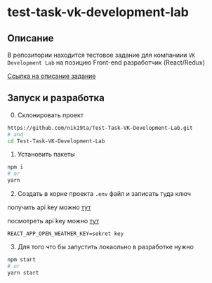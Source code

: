 # test-task-vk-development-lab

## Описание

В репозитории находится тестовое задание для компаниии `VK Development Lab` на позицию Front-end разработчик (React/Redux)

[Ссылка на описание задание](./task.md)

## Запуск и разработка

0. Склонировать проект

```bash
https://github.com/nik19ta/Test-Task-VK-Development-Lab.git
# and
cd Test-Task-VK-Development-Lab
```

1. Установить пакеты

```sh
npm i
# or
yarn
```

2. Создать в корне проекта `.env` файл и записать туда ключ

получить api key можно [тут](https://openweathermap.org/price)

посмотреть api key можно [тут](https://home.openweathermap.org/api_keys)
```
REACT_APP_OPEN_WEATHER_KEY=sekret key
```

3. Для того что бы запустить локаольно в разработке нужно

```sh
npm start
# or
yarn start
```
